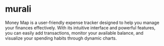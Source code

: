 # murali
Money Map is a user-friendly expense tracker designed to help you manage your finances effectively. With its intuitive interface and powerful features, you can easily add transactions, monitor your available balance, and visualize your spending habits through dynamic charts.
